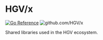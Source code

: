 # HGV/x

[![Go Reference](https://pkg.go.dev/badge/github.com/HGV/x.svg)](https://pkg.go.dev/github.com/HGV/x)
![github.com/HGV/x](https://github.com/HGV/x/actions/workflows/test.yaml/badge.svg)

Shared libraries used in the HGV ecosystem.
